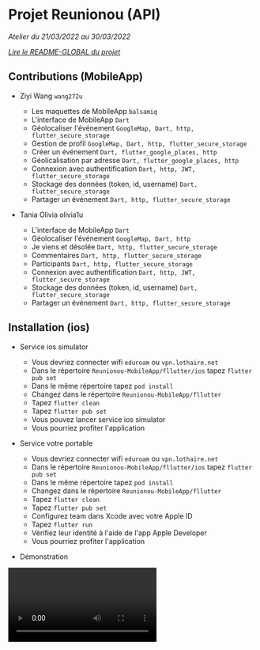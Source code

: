 # Projet Reunionou (API)

*Atelier du 21/03/2022 au 30/03/2022*

*[Lire le README-GLOBAL du projet](./README-GLOBAL.md)*

## Contributions (MobileApp)

- Ziyi Wang `wang272u` 
  - Les maquettes de MobileApp `balsamiq`
  - L'interface de MobileApp `Dart`
  - Géolocaliser l'événement `GoogleMap, Dart, http, flutter_secure_storage`
  - Gestion de profil `GoogleMap, Dart, http, flutter_secure_storage`
  - Créer un événement `Dart, flutter_google_places, http`
  - Géolicalisation par adresse `Dart, flutter_google_places, http`
  - Connexion avec authentification `Dart, http, JWT, flutter_secure_storage`
  - Stockage des données (token, id, username) `Dart, flutter_secure_storage`
  - Partager un événement `Dart, http, flutter_secure_storage`
  
- Tania Olivia olivia1u
  - L'interface de MobileApp `Dart`
  - Géolocaliser l'événement `GoogleMap, Dart, http`
  - Je viens et désolée `Dart, http, flutter_secure_storage`
  - Commentaires `Dart, http, flutter_secure_storage`
  - Participants `Dart, http, flutter_secure_storage`
  - Connexion avec authentification `Dart, http, JWT, flutter_secure_storage`
  - Stockage des données (token, id, username) `Dart, flutter_secure_storage`
  - Partager un événement `Dart, http, flutter_secure_storage`

## Installation (ios)
- Service ios simulator
  - Vous devriez connecter wifi `eduroam` ou `vpn.lothaire.net`
  - Dans le répertoire `Reunionou-MobileApp/fllutter/ios` tapez `flutter pub set`
  - Dans le même répertoire tapez `pod install`
  - Changez dans le répertoire `Reunionou-MobileApp/fllutter`
  - Tapez `flutter clean`
  - Tapez `flutter pub set`
  - Vous pouvez lancer service ios simulator
  - Vous pourriez profiter l'application

- Service votre portable
  - Vous devriez connecter wifi `eduroam` ou `vpn.lothaire.net`
  - Dans le répertoire `Reunionou-MobileApp/fllutter/ios` tapez `flutter pub set`
  - Dans le même répertoire tapez `pod install`
  - Changez dans le répertoire `Reunionou-MobileApp/fllutter`
  - Tapez `flutter clean`
  - Tapez `flutter pub set`
  - Configurez team dans Xcode avec votre Apple ID
  - Tapez `flutter run`
  - Vérifiez leur identité à l'aide de l'app Apple Developer
  - Vous pourriez profiter l'application

- Démonstration
<video controls>
  <source src="Reunionou.mp4" type="video/mp4">
  <p>Votre navigateur ne prend pas en charge les vidéos HTML5.
     Voici <a href="Reunionou.mp4">un lien pour télécharger la vidéo</a>.</p>
</video>
